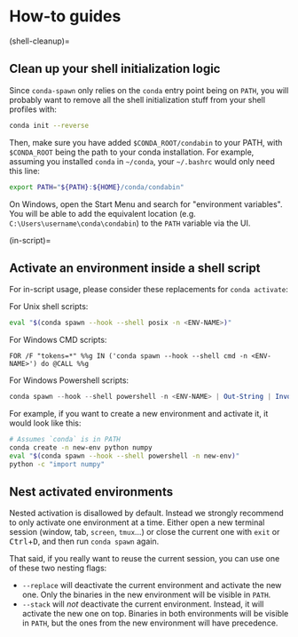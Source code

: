 # How-to guides

(shell-cleanup)=
## Clean up your shell initialization logic

Since `conda-spawn` only relies on the `conda` entry point being on `PATH`, you will probably want to remove all the shell initialization stuff from your shell profiles with:

```bash
conda init --reverse
```

Then, make sure you have added `$CONDA_ROOT/condabin` to your PATH, with `$CONDA_ROOT` being the path to your conda installation. For example, assuming you installed `conda` in `~/conda`, your `~/.bashrc` would only need this line:

```bash
export PATH="${PATH}:${HOME}/conda/condabin"
```

On Windows, open the Start Menu and search for "environment variables". You will be able to add the equivalent location (e.g. `C:\Users\username\conda\condabin`) to the `PATH` variable via the UI.

(in-script)=
## Activate an environment inside a shell script

For in-script usage, please consider these replacements for `conda activate`:

For Unix shell scripts:

```bash
eval "$(conda spawn --hook --shell posix -n <ENV-NAME>)"
```

For Windows CMD scripts:

```batch
FOR /F "tokens=*" %%g IN ('conda spawn --hook --shell cmd -n <ENV-NAME>') do @CALL %%g
```

For Windows Powershell scripts:

```powershell
conda spawn --hook --shell powershell -n <ENV-NAME> | Out-String | Invoke-Expression
```

For example, if you want to create a new environment and activate it, it would look like this:

```bash
# Assumes `conda` is in PATH
conda create -n new-env python numpy
eval "$(conda spawn --hook --shell powershell -n new-env)"
python -c "import numpy"
```

## Nest activated environments

Nested activation is disallowed by default. Instead we strongly recommend to only activate one environment at a time. Either open a new terminal session (window, tab, `screen`, `tmux`...) or close the current one with `exit` or <kbd>Ctrl</kbd>+<kbd>D</kbd>, and then run `conda spawn` again.

That said, if you really want to reuse the current session, you can use one of these two nesting flags:

- `--replace` will deactivate the current environment and activate the new one. Only the binaries in the new environment will be visible in `PATH`.
- `--stack` will _not_ deactivate the current environment. Instead, it will activate the new one on top. Binaries in both environments will be visible in `PATH`, but the ones from the new environment will have precedence.

